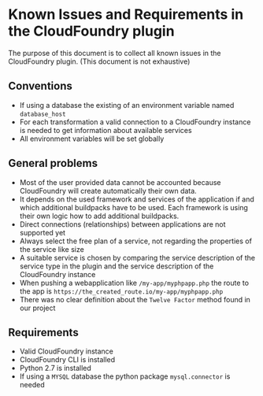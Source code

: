 # Known Issues and Requirements in the CloudFoundry plugin
The purpose of this document is to collect all known issues in the CloudFoundry plugin. (This document is not exhaustive)

## Conventions
- If using a database the existing of an environment variable named `database_host`
- For each transformation a valid connection to a CloudFoundry instance is needed to get information about available services
- All environment variables will be set globally

## General problems
- Most of the user provided data cannot be accounted because CloudFoundry will create automatically their own data.
- It depends on the used framework and services of the application if and which additional buildpacks have to be used. Each framework is using their own logic how to add additional buildpacks.
- Direct connections (relationships) between applications are not supported yet
- Always select the free plan of a service, not regarding the properties of the service like size
- A suitable service is chosen by comparing the service description of the service type in the plugin and the service description of the CloudFoundry instance
- When pushing a webapplication like `/my-app/myphpapp.php` the route to the app is `https://the_created_route.io/my-app/myphpapp.php`
- There was no clear definition about the `Twelve Factor` method found in our project

## Requirements
- Valid CloudFoundry instance
- CloudFoundry CLI is installed
- Python 2.7 is installed
- If using a `MYSQL` database the python package `mysql.connector` is needed
